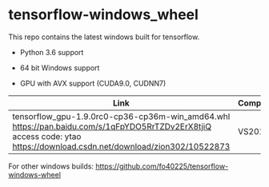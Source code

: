 # tensorflow-windows_wheel

This repo contains the latest windows built for tensorflow.
- Python 3.6 support

- 64 bit Windows support

- GPU with AVX support (CUDA9.0, CUDNN7)

| Link | Compiler | CUDA/cuDNN | SIMD | Notes |
|-|-|-|-|-|
| tensorflow_gpu-1.9.0rc0-cp36-cp36m-win_amd64.whl https://pan.baidu.com/s/1qFpYDO5RrTZDv2ErX8tjiQ  access code: ytao   https://download.csdn.net/download/zion302/10522873| VS2015 | 9.0/7 | x86_64 / AVX| Python 3.6/Compute 5.0 |

For other windows builds: https://github.com/fo40225/tensorflow-windows-wheel
